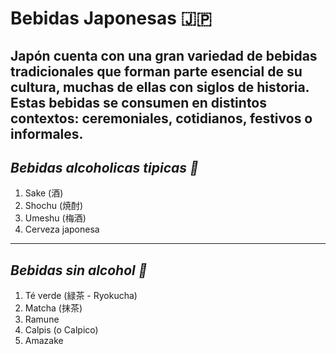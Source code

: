 # Bebidas Japonesas 🇯🇵
Japón cuenta con una gran variedad de bebidas tradicionales que forman parte esencial de su cultura, muchas de ellas con siglos de historia. Estas bebidas se consumen en distintos contextos: ceremoniales, cotidianos, festivos o informales.
---
## *Bebidas alcoholicas tipicas 🍻*
1. Sake (酒)
2. Shochu (焼酎)
3. Umeshu (梅酒)
4. Cerveza japonesa
---
## *Bebidas sin alcohol 🥤*
1. Té verde (緑茶 - Ryokucha)
2. Matcha (抹茶)
3. Ramune
4. Calpis (o Calpico)
5. Amazake
